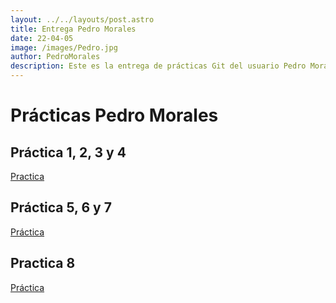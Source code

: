 ```yaml
---
layout: ../../layouts/post.astro
title: Entrega Pedro Morales
date: 22-04-05
image: /images/Pedro.jpg
author: PedroMorales
description: Este es la entrega de prácticas Git del usuario Pedro Morales
---
```


# Prácticas Pedro Morales

## Práctica 1, 2, 3 y 4

[Practica](https://github.com/MasterPedro1/Practica_1.2)

## Práctica 5, 6 y 7

[Práctica](https://github.com/MasterPedro1/DocusaurusP)

## Practica 8

[Práctica](https://github.com/MasterPedro1/MasterPedro1)
